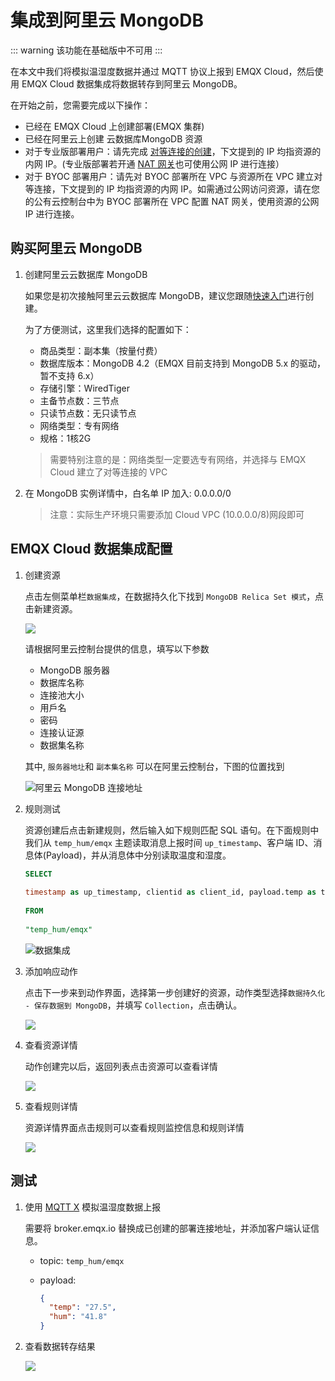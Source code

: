 # 集成到阿里云 MongoDB
::: warning
该功能在基础版中不可用
:::

在本文中我们将模拟温湿度数据并通过 MQTT 协议上报到 EMQX Cloud，然后使用 EMQX Cloud 数据集成将数据转存到阿里云 MongoDB。

在开始之前，您需要完成以下操作：

* 已经在 EMQX Cloud 上创建部署(EMQX 集群)
* 已经在阿里云上创建 云数据库MongoDB 资源
* 对于专业版部署用户：请先完成 [对等连接的创建](../deployments/vpc_peering.md)，下文提到的 IP 均指资源的内网 IP。(专业版部署若开通 [NAT 网关](../vas/nat-gateway.md)也可使用公网 IP 进行连接）
* 对于 BYOC 部署用户：请先对 BYOC 部署所在 VPC 与资源所在 VPC 建立对等连接，下文提到的 IP 均指资源的内网 IP。如需通过公网访问资源，请在您的公有云控制台中为 BYOC 部署所在 VPC 配置 NAT 网关，使用资源的公网 IP 进行连接。  

## 购买阿里云 MongoDB

1. 创建阿里云云数据库 MongoDB
  
    如果您是初次接触阿里云云数据库 MongoDB，建议您跟随[快速入门](https://help.aliyun.com/document_detail/26572.html)进行创建。

    为了方便测试，这里我们选择的配置如下：

    - 商品类型：副本集（按量付费）
    - 数据库版本：MongoDB 4.2（EMQX 目前支持到 MongoDB 5.x 的驱动，暂不支持 6.x）
    - 存储引擎：WiredTiger
    - 主备节点数：三节点
    - 只读节点数：无只读节点
    - 网络类型：专有网络
    - 规格：1核2G

    > 需要特别注意的是：网络类型一定要选专有网络，并选择与 EMQX Cloud 建立了对等连接的 VPC

2. 在 MongoDB 实例详情中，白名单 IP 加入: 0.0.0.0/0

    > 注意：实际生产环境只需要添加 Cloud VPC (10.0.0.0/8)网段即可

## EMQX Cloud 数据集成配置
1. 创建资源

    点击左侧菜单栏`数据集成`，在数据持久化下找到 `MongoDB Relica Set 模式`，点击新建资源。

    ![](./_assets/mongodb_relica_set.png)

    请根据阿里云控制台提供的信息，填写以下参数
    - MongoDB 服务器
    - 数据库名称
    - 连接池大小
    - 用戶名
    - 密码
    - 连接认证源
    - 数据集名称

    其中, `服务器地圵`和 `副本集名称` 可以在阿里云控制台，下图的位置找到

    ![阿里云 MongoDB 连接地址](./_assets/aliyun_mongodb_address.png)

2. 规则测试

   资源创建后点击新建规则，然后输入如下规则匹配 SQL 语句。在下面规则中我们从 `temp_hum/emqx` 主题读取消息上报时间 `up_timestamp`、客户端 ID、消息体(Payload)，并从消息体中分别读取温度和湿度。

    ```sql
    SELECT
      
    timestamp as up_timestamp, clientid as client_id, payload.temp as temp, payload.hum as hum 
      
    FROM
      
    "temp_hum/emqx"
    ```
   ![数据集成](./_assets/sql_test.png)

3. 添加响应动作
  
    点击下一步来到动作界面，选择第一步创建好的资源，动作类型选择`数据持久化 - 保存数据到 MongoDB`，并填写 `Collection`，点击确认。

    ![](./_assets/aliyun_mongodb_create_action.png)

4. 查看资源详情

   动作创建完以后，返回列表点击资源可以查看详情

   ![](./_assets/aliyun_mongo_resource_detail.png)
5. 查看规则详情

   资源详情界面点击规则可以查看规则监控信息和规则详情

   ![](./_assets/aliyun_mongo_monitor.png)

## 测试

1. 使用 [MQTT X](https://mqttx.app/) 模拟温湿度数据上报

   需要将 broker.emqx.io 替换成已创建的部署连接地址，并添加客户端认证信息。

    - topic: `temp_hum/emqx`
    - payload:

      ```json
      {
        "temp": "27.5",
        "hum": "41.8"
      }
      ```

2. 查看数据转存结果

    ![](./_assets/aliyun_mongodb_query_result.png)
